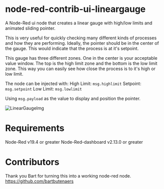 # node-red-contrib-ui-lineargauge
A Node-Red ui node that creates a linear gauge with high/low limits and animated sliding pointer.

This is very useful for quickly checking many different kinds of processes and how they are performing.
Ideally, the pointer should be in the center of the gauge. This would indicate that the process is at it's setpoint.

This gauge has three different zones. One in the center is your acceptable value window. The top is the high limit zone and the bottom is the low limit zone. This way you can easily see how close the process is to it's high or low limit.

The node can be injected with:
High Limit: `msg.highlimit`
Setpoint: `msg.setpoint`
Low Limit: `msg.lowlimit`

Using `msg.payload` as the value to display and position the pointer.

![LinearGaugeImg](https://github.com/seth350/node-red-contrib-ui-lineargauge/blob/master/linearGauges.PNG?raw=true)

# Requirements
Node-Red v19.4 or greater
Node-Red-dashboard v2.13.0 or greater

# Contributors
Thank you Bart for turning this into a working node-red node. 
https://github.com/bartbutenaers

